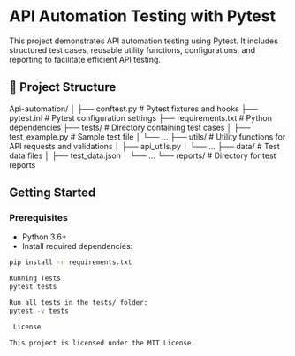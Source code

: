 # API Automation Testing with Pytest

This project demonstrates API automation testing using Pytest. It includes structured test cases, reusable utility functions, configurations, and reporting to facilitate efficient API testing.

## 📁 Project Structure
Api-automation/
│
├── conftest.py # Pytest fixtures and hooks
├── pytest.ini # Pytest configuration settings
├── requirements.txt # Python dependencies
├── tests/ # Directory containing test cases
│ ├── test_example.py # Sample test file
│ └── ...
├── utils/ # Utility functions for API requests and validations
│ ├── api_utils.py
│ └── ...
├── data/ # Test data files
│ ├── test_data.json
│ └── ...
└── reports/ # Directory for test reports

##  Getting Started

### Prerequisites

- Python 3.6+
- Install required dependencies:

```bash
pip install -r requirements.txt

Running Tests
pytest tests

Run all tests in the tests/ folder:
pytest -v tests

 License

This project is licensed under the MIT License.
